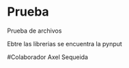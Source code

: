# Prueba
Prueba de archivos

Ebtre las librerias se encuentra la pynput

#Colaborador
Axel Sequeida  
